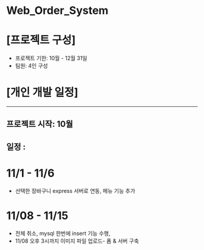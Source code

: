 # Web_Order_System

# [프로젝트 구성]
* 프로젝트 기한: 10월 - 12월 31일
* 팀원: 4인 구성

# [개인 개발 일정]
--------------------
## 프로젝트 시작: 10월
## 일정 : 

# 11/1 - 11/6 
* 선택한 장바구니 express 서버로 연동, 메뉴 기능 추가

# 11/08 - 11/15
* 전체 취소, mysql 한번에 insert 기능 수행, 
* 11/08 오후 3시까지 이미지 파일 업로드- 폼 & 서버 구축
